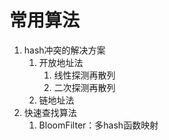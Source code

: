 # 常用算法

1. hash冲突的解决方案
    1. 开放地址法
        1. 线性探测再散列
        2. 二次探测再散列
    2. 链地址法
2. 快速查找算法
    1. BloomFilter：多hash函数映射
